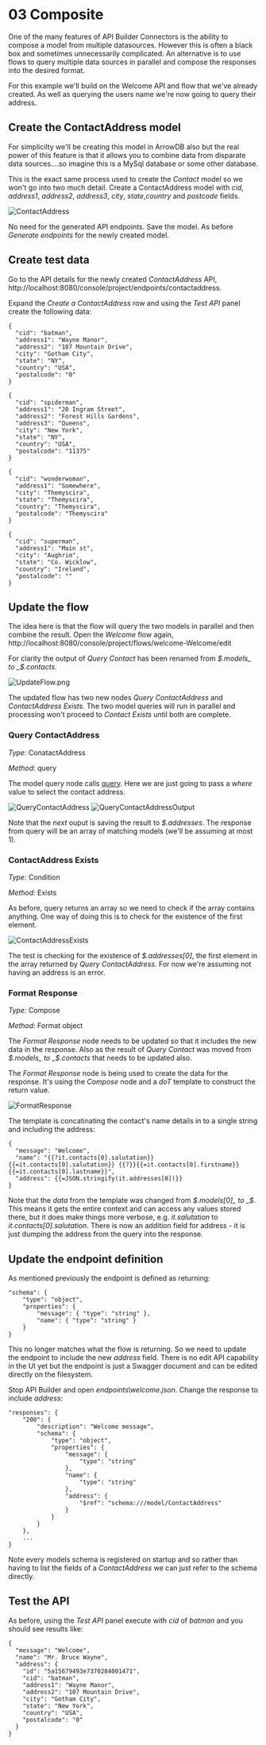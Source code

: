 # 03 Composite

One of the many features of API Builder Connectors is the ability to compose a model from multiple datasources. However this is often a black box and sometimes unnecessarily complicated. An alternative is to use flows to query multiple data sources in parallel and compose the responses into the desired format.

For this example we'll build on the Welcome API and flow that we've already created. As well as querying the users name we're now going to query their address.

## Create the ContactAddress model
For simplicilty we'll be creating this model in ArrowDB also but the real power of this feature is that it allows you to combine data from disparate data sources....so imagine this is a MySql database or some other database.

This is the exact same process used to create the _Contact_ model so we won't go into two much detail. Create a ContactAddress model with  _cid_, _address1_, _address2_, _address3_, _city_, _state_,_country_ and _postcode_ fields.

![ContactAddress](./imgs/ContactAddress.png)

No need for the generated API endpoints. Save the model. As before _Generate endpoints_ for the newly created model.

## Create test data
Go to the API details for the newly created _ContactAddress_ API, http://localhost:8080/console/project/endpoints/contactaddress.

Expand the _Create a ContactAddress_ row and using the _Test API_ panel create the following data:

```
{
  "cid": "batman",
  "address1": "Wayne Manor",
  "address2": "107 Mountain Drive",
  "city": "Gotham City",
  "state": "NY",
  "country": "USA",
  "postalcode": "0"
}
```
```
{
  "cid": "spiderman",
  "address1": "20 Ingram Street",
  "address2": "Forest Hills Gardens",
  "address3": "Queens",
  "city": "New York",
  "state": "NY",
  "country": "USA",
  "postalcode": "11375"
}
```
```
{
  "cid": "wonderwoman",
  "address1": "Somewhere",
  "city": "Themyscira",
  "state": "Themyscira",
  "country": "Themyscira",
  "postalcode": "Themyscira"
}
```
```
{
  "cid": "superman",
  "address1": "Main st",
  "city": "Aughrim",
  "state": "Co. Wicklow",
  "country": "Ireland",
  "postalcode": ""
}
```

## Update the flow
The idea here is that the flow will query the two models in parallel and then combine the result. Open the _Welcome_ flow again, http://localhost:8080/console/project/flows/welcome-Welcome/edit

For clarity the output of _Query Contact_ has been renamed from _$.models_ to _$.contacts_.

![UpdateFlow.png](./imgs/UpdateFlow.png)

The updated flow has two new nodes _Query ContactAddress_ and _ContactAddress Exists_. The two model queries will run in parallel and processing won't proceed to _Contact Exists_ until both are complete.

### Query ContactAddress
*Type:* ConatactAddress

*Method:* query

The model query node calls [query](http://docs.appcelerator.com/platform/latest/#!/api/Arrow.Model-method-query). Here we are just going to pass a _where_ value to select the contact address.

![QueryContactAddress](./imgs/QueryContactAddress.png) ![QueryContactAddressOutput](./imgs/QueryContactAddressOutput.png)

Note that the _next_ ouput is saving the result to _$.addresses_. The response from query will be an array of matching models (we'll be assuming at most 1).

### ContactAddress Exists
*Type:* Condition

*Method:* Exists

As before, query returns an array so we need to check if the array contains anything. One way of doing this is to check for the existence of the first element.

![ContactAddressExists](./imgs/ContactAddressExists.png)

The test is checking for the existence of _$.addresses[0]_, the first element in the array returned by _Query ContactAddress_. For now we're assuming not having an address is an error.

### Format Response
*Type:* Compose

*Method:* Format object

The _Format Response_ node needs to be updated so that it includes the new data in the response. Also as the result of _Query Contact_ was moved from _$.models_ to _$.contacts_ that needs to be updated also.

The _Format Response_ node is being used to create the data for the response. It's using the _Compose_ node and a _doT_ template to construct the return value.

![FormatResponse](./imgs/FormatResponse.png)

The template is concatinating the contact's name details in to a single string and including the address:

```
{
  "message": "Welcome",
  "name": "{{?it.contacts[0].salutation}}{{=it.contacts[0].salutation}} {{?}}{{=it.contacts[0].firstname}} {{=it.contacts[0].lastname}}",
  "address": {{=JSON.stringify(it.addresses[0])}}
}
```

Note that the _data_ from the template was changed from _$.models[0]_ to _$_. This means it gets the entire context and can access any values stored there, but it does make things more verbose, e.g. _it.salutation_ to _it.contacts[0].salutation_. There is now an addition field for address - it is just dumping the address from the query into the response.

## Update the endpoint definition
As mentioned previously the endpoint is defined as returning:

```
"schema": {
	"type": "object",
	"properties": {
		"message": { "type": "string" },
		"name": { "type": "string" }
	}
}
```

This no longer matches what the flow is returning. So we need to update the endpoint to include the new _address_ field. There is no edit API capability in the UI yet but the endpoint is just a Swagger document and can be edited directly on the filesystem.

Stop API Builder and open  _endpoints\welcome.json_. Change the response to include _address_:

```
"responses": {
	"200": {
		"description": "Welcome message",
		"schema": {
			"type": "object",
			"properties": {
				"message": {
					"type": "string"
				},
				"name": {
					"type": "string"
				},
				"address": {
					"$ref": "schema:///model/ContactAddress"
				}
			}
		}
	},
	...
}
```

Note every models schema is registered on startup and so rather than having to list the fields of a _ContactAddress_ we can just refer to the schema directly.

## Test the API
As before, using the _Test API_ panel execute with _cid_ of _batman_ and you should see results like:

```
{
  "message": "Welcome",
  "name": "Mr. Bruce Wayne",
  "address": {
    "id": "5a15679493e7370284001471",
    "cid": "batman",
    "address1": "Wayne Manor",
    "address2": "107 Mountain Drive",
    "city": "Gotham City",
    "state": "New York",
    "country": "USA",
    "postalcode": "0"
  }
}
```
